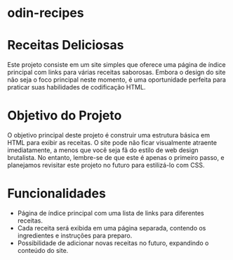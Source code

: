 # odin-recipes

<h1>Receitas Deliciosas</h1>

Este projeto consiste em um site simples que oferece uma página de índice principal com links para várias receitas saborosas. Embora o design do site não seja o foco principal neste momento, é uma oportunidade perfeita para praticar suas habilidades de codificação HTML.

<h1>Objetivo do Projeto</h1>

O objetivo principal deste projeto é construir uma estrutura básica em HTML para exibir as receitas. O site pode não ficar visualmente atraente imediatamente, a menos que você seja fã do estilo de web design brutalista. No entanto, lembre-se de que este é apenas o primeiro passo, e planejamos revisitar este projeto no futuro para estilizá-lo com CSS.

<h1>Funcionalidades</h1>

- Página de índice principal com uma lista de links para diferentes receitas.
- Cada receita será exibida em uma página separada, contendo os ingredientes e instruções para preparo.
- Possibilidade de adicionar novas receitas no futuro, expandindo o conteúdo do site.
